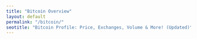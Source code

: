 ```yaml
---
title: "Bitcoin Overview"
layout: default
permalink: "/bitcoin/"
seotitle: "Bitcoin Profile: Price, Exchanges, Volume & More! (Updated)"
---
```


<div class="btcwdgt-chart"></div>

<div class="btcwdgt-news" bw-cur="usd"></div>